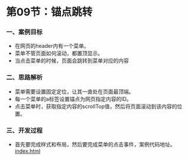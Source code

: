 # 第09节：锚点跳转

### 一、案例目标

* 在网页的header内有一个菜单。
* 菜单不管页面如何滚动，都置顶显示。
* 当点击菜单的时候，页面会跳转到菜单对应的内容

### 二、思路解析

* 菜单需要设置固定定位，让其一直处在页面最顶端。
* 每一个菜单的a标签设置锚点为网页指定内容的ID。
* 点击菜单时，获取指定内容的scrollTop值，然后将页面滚动到该内容的位置。


### 三、开发过程

* 首先要完成样式和布局，然后要完成菜单的点击事件，案例代码地址。[index.html](https://github.com/xiaozhoulee/xiaozhou-examples/blob/master/03-jQuery/%E7%AC%AC09%E8%8A%82%EF%BC%9A%E9%94%9A%E7%82%B9%E8%B7%B3%E8%BD%AC/index.html)
